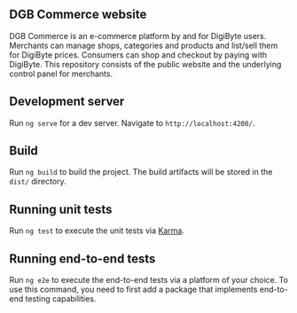 ## DGB Commerce website
DGB Commerce is an e-commerce platform by and for DigiByte users. Merchants can manage shops, categories and products and list/sell them for DigiByte prices. Consumers can shop and checkout by paying with DigiByte. This repository consists of the public website and the underlying control panel for merchants.

## Development server
Run `ng serve` for a dev server. Navigate to `http://localhost:4200/`.

## Build
Run `ng build` to build the project. The build artifacts will be stored in the `dist/` directory.

## Running unit tests
Run `ng test` to execute the unit tests via [Karma](https://karma-runner.github.io).

## Running end-to-end tests
Run `ng e2e` to execute the end-to-end tests via a platform of your choice. To use this command, you need to first add a package that implements end-to-end testing capabilities.